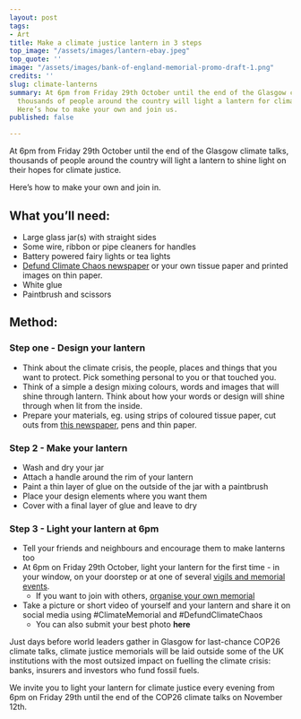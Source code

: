 ```yaml
---
layout: post
tags:
- Art
title: Make a climate justice lantern in 3 steps
top_image: "/assets/images/lantern-ebay.jpeg"
top_quote: ''
image: "/assets/images/bank-of-england-memorial-promo-draft-1.png"
credits: ''
slug: climate-lanterns
summary: At 6pm from Friday 29th October until the end of the Glasgow climate talks,
  thousands of people around the country will light a lantern for climate justice.
  Here’s how to make your own and join us.
published: false

---
```

At 6pm from Friday 29th October until the end of the Glasgow climate talks, thousands of people around the country will light a lantern to shine light on their hopes for climate justice. 

Here’s how to make your own and join in.

## What you’ll need:

* Large glass jar(s) with straight sides
* Some wire, ribbon or pipe cleaners for handles
* Battery powered fairy lights or tea lights
* [Defund Climate Chaos newspaper]() or your own tissue paper and printed images on thin paper.
* White glue
* Paintbrush and scissors

## Method:

### Step one - Design your lantern

* Think about the climate crisis, the people, places and things that you want to protect. Pick something personal to you or that touched you.
* Think of a simple a design mixing colours, words and images that will shine through lantern.  Think about how your words or design will shine through when lit from the inside.
* Prepare your materials, eg. using strips of coloured tissue paper, cut outs from [this newspaper](https://bit.ly/ClimateLanternPack), pens and thin paper.

### Step 2 - Make your lantern

* Wash and dry your jar
* Attach a handle around the rim of your lantern
* Paint a thin layer of glue on the outside of the jar with a paintbrush
* Place your design elements where you want them
* Cover with a final layer of glue and leave to dry

### Step 3 - Light your lantern at 6pm

* Tell your friends and neighbours and encourage them to make lanterns too
* At 6pm on Friday 29th October, light your lantern for the first time - in your window, on your doorstep or at one of several [vigils and memorial events](https://defundclimatechaos.uk/#map).
  * If you want to join with others, [organise your own memorial](https://defundclimatechaos.uk/#resources)
* Take a picture or short video of yourself and your lantern and share it on social media using #ClimateMemorial and #DefundClimateChaos
  * You can also submit your best photo **here**

Just days before world leaders gather in Glasgow for last-chance COP26 climate talks, climate justice memorials will be laid outside some of the UK institutions with the most outsized impact on fuelling the climate crisis: banks, insurers and investors who fund fossil fuels.

We invite you to light your lantern for climate justice every evening from 6pm on Friday 29th until the end of the COP26 climate talks on November 12th.